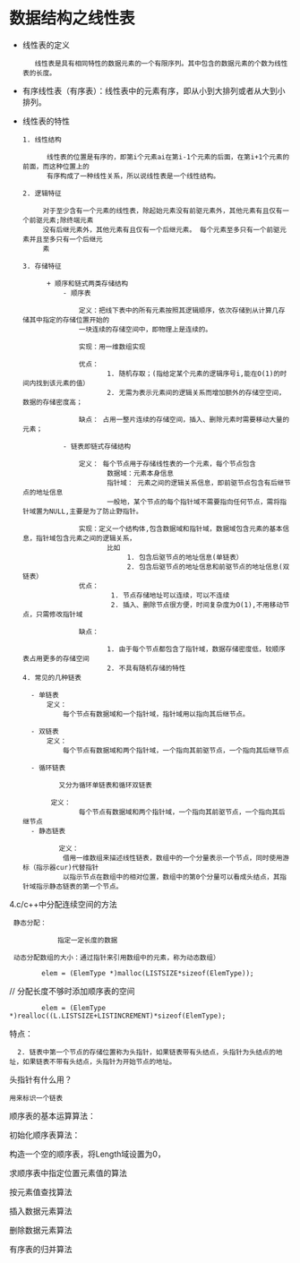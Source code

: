 # 数据结构之线性表 #

- 线性表的定义

         线性表是具有相同特性的数据元素的一个有限序列。其中包含的数据元素的个数为线性表的长度。

- 有序线性表（有序表）：线性表中的元素有序，即从小到大排列或者从大到小排列。

- 线性表的特性

      1. 线性结构
      
            线性表的位置是有序的，即第i个元素ai在第i-1个元素的后面，在第i+1个元素的前面，而这种位置上的
            有序构成了一种线性关系，所以说线性表是一个线性结构。
            
      2. 逻辑特征
      
           对于至少含有一个元素的线性表，除起始元素没有前驱元素外，其他元素有且仅有一个前驱元素;除终端元素
           没有后继元素外，其他元素有且仅有一个后继元素。 每个元素至多只有一个前驱元素并且至多只有一个后继元
           素
           
      3. 存储特征
      
            + 顺序和链式两类存储结构
                - 顺序表
                
                    定义：把线下表中的所有元素按照其逻辑顺序，依次存储到从计算几存储其中指定的存储位置开始的 
                    一块连续的存储空间中，即物理上是连续的。
                    
                    实现：用一维数组实现

                    优点： 
                           1. 随机存取；(指给定某个元素的逻辑序号i,能在O(1)的时间内找到该元素的值）
                           2. 无需为表示元素间的逻辑关系而增加额外的存储空空间，数据的存储密度高；

                    缺点： 占用一整片连续的存储空间，插入、删除元素时需要移动大量的元素；
                    
                - 链表即链式存储结构
                    
                    定义： 每个节点用于存储线性表的一个元素，每个节点包含
                           数据域：元素本身信息
                           指针域： 元素之间的逻辑关系信息，即前驱节点包含有后继节点的地址信息
                           一般地，某个节点的每个指针域不需要指向任何节点，需将指针域置为NULL,主要是为了防止野指针。                   
                           
                    实现：定义一个结构体,包含数据域和指针域，数据域包含元素的基本信息，指针域包含元素之间的逻辑关系，
                           比如
                                1. 包含后驱节点的地址信息(单链表）
                                2. 包含后驱节点的地址信息和前驱节点的地址信息(双链表）
                    优点： 
                            1. 节点存储地址可以连续，可以不连续
                            2. 插入、删除节点很方便，时间复杂度为O(1),不用移动节点，只需修改指针域
                    
                    缺点：
                        
                           1. 由于每个节点都包含了指针域，数据存储密度低，较顺序表占用更多的存储空间
                           2. 不具有随机存储的特性
      4. 常见的几种链表
       
        - 单链表
            定义： 
                每个节点有数据域和一个指针域，指针域用以指向其后继节点。
                
        - 双链表
            定义：
                每个节点有数据域和两个指针域，一个指向其前驱节点，一个指向其后继节点    
                
        - 循环链表 
        
               又分为循环单链表和循环双链表
               
             定义： 
                    每个节点有数据域和两个指针域，一个指向其前驱节点，一个指向其后继节点
        - 静态链表
        
               定义：
                借用一维数组来描述线性链表，数组中的一个分量表示一个节点，同时使用游标（指示器cur)代替指针
                以指示节点在数组中的相对位置，数组中的第0个分量可以看成头结点，其指针域指示静态链表的第一个节点。
         
                    

4.c/c++中分配连续空间的方法

     静态分配：

                指定一定长度的数据

     动态分配数组的大小：通过指针来引用数组中的元素，称为动态数组）

            elem = (ElemType *)malloc(LISTSIZE*sizeof(ElemType));

            

// 分配长度不够时添加顺序表的空间

            elem = (ElemType *)realloc((L.LISTSIZE+LISTINCREMENT)*sizeof(ElemType);




特点：


      2. 链表中第一个节点的存储位置称为头指针，如果链表带有头结点，头指针为头结点的地址，如果链表不带有头结点，头指针为开始节点的地址。



 头指针有什么用？

    用来标识一个链表





顺序表的基本运算算法：



初始化顺序表算法：

  构造一个空的顺序表，将Length域设置为0，

求顺序表中指定位置元素值的算法

 按元素值查找算法

插入数据元素算法

删除数据元素算法

有序表的归并算法